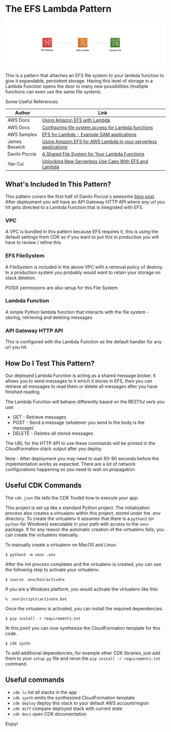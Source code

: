 # The EFS Lambda Pattern

![efs lambda overview](img/overview.png)

This is a pattern that attaches an EFS file system to your lambda function to give it expandable, persistent storage. Having this level of storage in a Lambda Function opens the door to many new possibilities (multiple functions can even use the same file system).

Some Useful References:

| Author        | Link           |
| ------------- | ------------- |
| AWS Docs | [Using Amazon EFS with Lambda](https://docs.aws.amazon.com/lambda/latest/dg/services-efs.html) |
| AWS Docs | [Configuring file system access for Lambda functions](https://docs.aws.amazon.com/lambda/latest/dg/configuration-filesystem.html) |
| AWS Samples | [EFS for Lambda - Example SAM applications](https://github.com/aws-samples/aws-lambda-efs-samples) |
| James Beswick | [Using Amazon EFS for AWS Lambda in your serverless applications](https://aws.amazon.com/blogs/compute/using-amazon-efs-for-aws-lambda-in-your-serverless-applications/) |
| Danilo Poccia | [A Shared File System for Your Lambda Functions](https://aws.amazon.com/blogs/aws/new-a-shared-file-system-for-your-lambda-functions/) |
| Yan Cui | [Unlocking New Serverless Use Caes With EFS and Lambda](https://lumigo.io/blog/unlocking-more-serverless-use-cases-with-efs-and-lambda/) |


## What's Included In This Pattern?
This pattern covers the first half of Danilo Poccia's awesome [blog post](https://aws.amazon.com/blogs/aws/new-a-shared-file-system-for-your-lambda-functions/). After deployment you will have an API Gateway HTTP API where any url you hit gets directed to a Lambda Function that is integrated with EFS.

### VPC
A VPC is bundled in this pattern because EFS requires it, this is using the default settings from CDK so if you want to put this in production you will have to review / refine this

### EFS FileSystem
A FileSystem is included in the above VPC with a removal policy of destroy. In a production system you probably would want to retain your storage on stack deletion.

POSIX permissions are also setup for this File System

### Lambda Function
A simple Python lambda function that interacts with the file system - storing, retrieving and deleting messages

### API Gateway HTTP API
This is configured with the Lambda Function as the default handler for any url you hit.

## How Do I Test This Pattern?

Our deployed Lambda Function is acting as a shared message broker. It allows you to send messages to it which it stores in EFS, then you can retrieve all messages to read them or delete all messages after you have finished reading.

The Lambda Function will behave differently based on the RESTful verb you use:

- GET - Retrieve messages
- POST - Send a message (whatever you send in the body is the message)
- DELETE - Deletes all stored messages

The URL for the HTTP API to use these commands will be printed in the CloudFormation stack output after you deploy

Note - After deployment you may need to wait 60-90 seconds before the implementation works as expected. There are a lot of network configurations happening so you need to wait on propagation

## Useful CDK Commands

The `cdk.json` file tells the CDK Toolkit how to execute your app.

This project is set up like a standard Python project.  The initialization
process also creates a virtualenv within this project, stored under the .env
directory.  To create the virtualenv it assumes that there is a `python3`
(or `python` for Windows) executable in your path with access to the `venv`
package. If for any reason the automatic creation of the virtualenv fails,
you can create the virtualenv manually.

To manually create a virtualenv on MacOS and Linux:

```
$ python3 -m venv .env
```

After the init process completes and the virtualenv is created, you can use the following
step to activate your virtualenv.

```
$ source .env/bin/activate
```

If you are a Windows platform, you would activate the virtualenv like this:

```
% .env\Scripts\activate.bat
```

Once the virtualenv is activated, you can install the required dependencies.

```
$ pip install -r requirements.txt
```

At this point you can now synthesize the CloudFormation template for this code.

```
$ cdk synth
```

To add additional dependencies, for example other CDK libraries, just add
them to your `setup.py` file and rerun the `pip install -r requirements.txt`
command.

## Useful commands

 * `cdk ls`          list all stacks in the app
 * `cdk synth`       emits the synthesized CloudFormation template
 * `cdk deploy`      deploy this stack to your default AWS account/region
 * `cdk diff`        compare deployed stack with current state
 * `cdk docs`        open CDK documentation

Enjoy!
